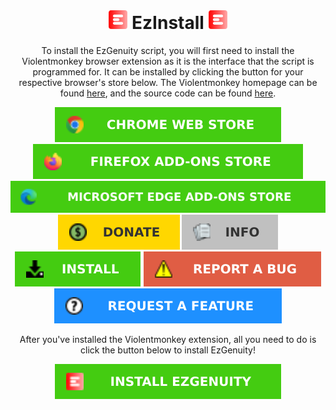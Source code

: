 <!DOCTYPE html>
<html>
<body>
<br/>
<div align="center">
<h1><img src="https://raw.githubusercontent.com/meteor4716/EzGenuity/main/assets/EzLogo-v1.svg" alt="EzLogo" width="30" height="30"> EzInstall <img src="https://raw.githubusercontent.com/meteor4716/EzGenuity/main/assets/EzLogo-v1.svg" alt="EzLogo" width="30" height="30"></h1>
</div>
<p align="center">To install the EzGenuity script, you will first need to install the Violentmonkey browser extension as it is the interface that the script is programmed for. It can be installed by clicking the button for your respective browser's store below. The Violentmonkey homepage can be found <a href="https://violentmonkey.github.io/">here</a>, and the source code can be found <a href="https://github.com/violentmonkey/violentmonkey">here</a>.</p>
<div align="center">
<a href="https://chrome.google.com/webstore/detail/violentmonkey/jinjaccalgkegednnccohejagnlnfdag"><img src="https://raw.githubusercontent.com/meteor4716/EzGenuity/main/assets/vm-cws-v1.svg" alt="Chrome Web Store - Violentmonkey"></a> <a href="https://addons.mozilla.org/firefox/addon/violentmonkey"><img src="https://raw.githubusercontent.com/meteor4716/EzGenuity/main/assets/vm-fas-v1.svg" alt="Firefox Add-ons Store - Violentmonkey"></a> <a href="https://microsoftedge.microsoft.com/addons/detail/eeagobfjdenkkddmbclomhiblgggliao"><img src="https://raw.githubusercontent.com/meteor4716/EzGenuity/main/assets/vm-meas-v1.svg" alt="Microsoft Edge Add-ons Store - Violentmonkey"></a>
</div>
<div align="center">
<a href="https://github.com/meteor4716/EzGenuity/blob/main/docs/EzDonate.md"><img src="https://raw.githubusercontent.com/meteor4716/EzGenuity/main/assets/donate-button-v1.svg" alt="Donate"></a> <a href="https://github.com/meteor4716/EzGenuity/blob/main/docs/EzInfo.md"><img src="https://raw.githubusercontent.com/meteor4716/EzGenuity/main/assets/info-button-v1.svg" alt="Info"></a> <a href="https://github.com/meteor4716/EzGenuity/blob/main/docs/EzInstall.md"><img src="https://raw.githubusercontent.com/meteor4716/EzGenuity/main/assets/install-button-v1.svg" alt="Install"></a> <a href="https://github.com/meteor4716/EzGenuity/issues/new?assignees=&labels=bug&projects=&template=bug-report.md&title=Bug+Report"><img src="https://raw.githubusercontent.com/meteor4716/EzGenuity/main/assets/rm-bug-report-button-v1.svg" alt="Report a Bug"></a> <a href="https://github.com/meteor4716/EzGenuity/issues/new?assignees=&labels=enhancement&projects=&template=feature-request.md&title=Feature+Request"><img src="https://raw.githubusercontent.com/meteor4716/EzGenuity/main/assets/rm-feature-request-button-v1.svg" alt="Request a Feature"></a>
</div>
<p align="center">After you've installed the Violentmonkey extension, all you need to do is click the button below to install EzGenuity!</p>
<div align="center">
<a href=""><img src="https://raw.githubusercontent.com/meteor4716/EzGenuity/main/assets/install-ezgenuity-v1.svg" alt="Install EzGenuity"></a>
</div>
</body>
</html>
